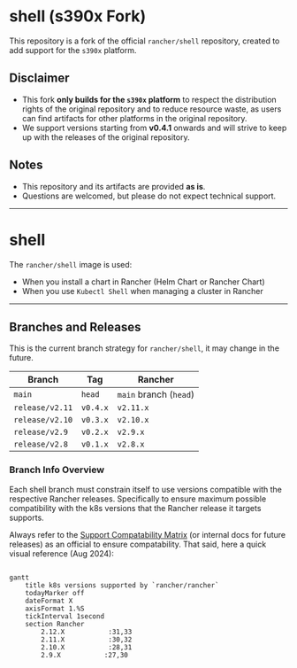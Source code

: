 # shell (s390x Fork)

This repository is a fork of the official `rancher/shell` repository, created to add support for the `s390x` platform.

## Disclaimer
- This fork **only builds for the `s390x` platform** to respect the distribution rights of the original repository and to reduce resource waste, as users can find artifacts for other platforms in the original repository.
- We support versions starting from **v0.4.1** onwards and will strive to keep up with the releases of the original repository.

## Notes
- This repository and its artifacts are provided **as is**.
- Questions are welcomed, but please do not expect technical support.

---

# shell

The `rancher/shell` image is used:

- When you install a chart in Rancher (Helm Chart or Rancher Chart)
- When you use `Kubectl Shell` when managing a cluster in Rancher

---
## Branches and Releases
This is the current branch strategy for `rancher/shell`, it may change in the future.

| Branch          | Tag      | Rancher                |
|-----------------|----------|------------------------|
| `main`          | `head`   | `main` branch (`head`) |
| `release/v2.11` | `v0.4.x` | `v2.11.x`              |
| `release/v2.10` | `v0.3.x` | `v2.10.x`              |
| `release/v2.9`  | `v0.2.x` | `v2.9.x`               |
| `release/v2.8`  | `v0.1.x` | `v2.8.x`               |

### Branch Info Overview

Each shell branch must constrain itself to use versions compatible with the respective Rancher releases.
Specifically to ensure maximum possible compatibility with the k8s versions that the Rancher release it targets supports.

Always refer to the [Support Compatability Matrix](https://www.suse.com/suse-rancher/support-matrix/) (or internal docs for future releases) as an official to ensure compatability.
That said, here a quick visual reference (Aug 2024):


```mermaid

gantt
    title k8s versions supported by `rancher/rancher`
    todayMarker off
    dateFormat X
    axisFormat 1.%S
    tickInterval 1second
    section Rancher
        2.12.X           :31,33
        2.11.X           :30,32
        2.10.X           :28,31
        2.9.X           :27,30
```